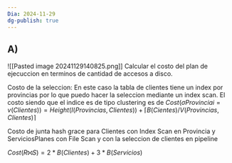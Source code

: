 ```yaml
---
Dia: 2024-11-29
dg-publish: true
---
```

## A) 

![[Pasted image 20241129140825.png]]
Calcular el costo del plan de ejecuccion en terminos de cantidad de accesos a disco. 


Costo de la seleccion:
En este caso la tabla de clientes tiene un index por provincias por lo que puedo hacer la seleccion mediante un index scan. 
El costo siendo que el indice es de tipo clustering es de $Cost(σ Provinciai=v (Clientes)) = Height(I(Provincias,Clientes)) + ⌈B(Cientes) / V(Provincias,Clientes)⌉$

Costo de junta hash grace para Clientes con Index Scan en Provincia y ServiciosPlanes con File Scan y con  la seleccion de clientes en pipeline

$Cost(R⨝S) = 2 * B(Clientes) + 3 * B(Servicios)$